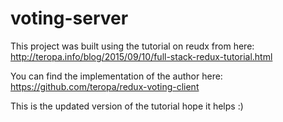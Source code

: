 # voting-server

This project was built using the tutorial on reudx from here: http://teropa.info/blog/2015/09/10/full-stack-redux-tutorial.html

You can find the implementation of the author here: https://github.com/teropa/redux-voting-client

This is the updated version of the tutorial hope it helps :)
